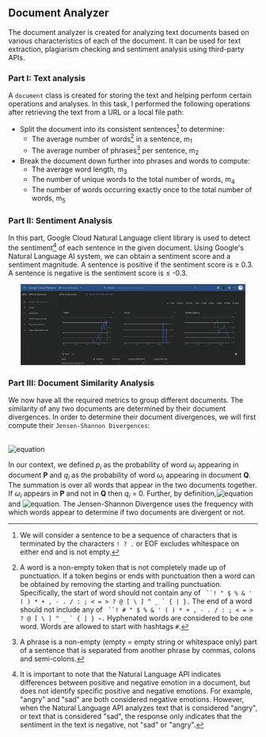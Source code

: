 
## Document Analyzer

The document analyzer is created for analyzing text documents based on various characteristics of each of the document. 
It can be used for text extraction, plagiarism checking and sentiment analysis using third-party APIs.

### Part I: Text analysis 
A ```document``` class is created for storing the text and helping perform certain operations and analyses. 
In this task, I performed the following operations after retrieving the text from a URL or a local file path:
- Split the document into its consistent sentences[^1] to determine:
    - The average number of words[^2] in a sentence, m<sub>1</sub>
    - The average number of phrases[^3] per sentence, m<sub>2</sub>
- Break the document down further into phrases and words to compute:
  - The average word length, m<sub>3</sub>
  - The number of unique words to the total number of words, m<sub>4</sub>
  - The number of words occurring exactly once to the total number of words, m<sub>5</sub>


### Part II: Sentiment Analysis
In this part, Google Cloud Natural Language client library is used to detect the sentiment[^4] of each sentence 
in the given document. Using Google's Natural Language AI system, we can obtain a sentiment score and a sentiment magnitude. 
A sentence is positive if the sentiment score is ≥ 0.3. A sentence is negative is the sentiment score is ≤ -0.3.

<p align="center"><img src="resources/API.png" width="90%" ></p>  

### Part III: Document Similarity Analysis
We now have all the required metrics to group different documents. The similarity of any two documents are determined by their document divergences.
In order to determine their document divergences, we will first compute their `Jensen-Shannon Divergences`: </br>

</br>![equation](https://latex.codecogs.com/svg.image?%5Cinline%20%5CLARGE%20JSD(P%7C%7CQ)%20=%20%5Cfrac%7B1%7D%7B2%7D%5Csum_%7Bi%20=%201%7D%5E%7Bn%7D(p_ilog_2%20%5Cfrac%7Bp_i%7D%7Bm_i%7D%20&plus;1_ilog_2%20%5Cfrac%7B1_i%7D%7Bm_i%7D%20))

In our context, we defined *p<sub>i</sub>* as the probability of word *ω<sub>i</sub>* appearing in document **P** and  *q<sub>i</sub>* as the probability of word *ω<sub>i</sub>* appearing in document **Q**.
The summation is over all words that appear in the two documents together. If *ω<sub>i</sub>* appears in **P** and not in **Q** then *q<sub>i</sub>* = 0. Further,
by definition,![equation](https://latex.codecogs.com/svg.image?%5Csmall%20plog_2(p/m)=%200%20%5Ctextup%7B%20when%20%7D%20p%20=0) and ![equation](https://latex.codecogs.com/svg.image?\small&space;m_i&space;=(p_i&plus;q_i)/{2}).
The Jensen-Shannon Divergence uses the frequency with which words appear to determine if two documents are divergent or not.

[^1]: We will consider a sentence to be a sequence of characters that is terminated by  the characters ```! ? .``` or 
EOF excludes whitespace on either end and is not empty.

[^2]: A word is a non-empty token that is not completely made up of punctuation. 
If a token begins or ends with punctuation then a word can be obtained by removing the starting and trailing punctuation.
Specifically, the start of word should not contain any of ``` ``! " $ % & ' ( ) * + , - . / : ; < = > ? @ [ \ ] ^ _ ` { | }.```
The end of a word should not include any of ``` ``! # " $ % & ' ( ) * + , - . / : ; < = > ? @ [ \ ] ^ _ ` { | } ~.``` 
Hyphenated words are considered to be one word. Words are allowed to start with hashtags `#`.

[^3]: A phrase is a non-empty (empty = empty string or whitespace only) part of a sentence that 
is separated from another phrase by commas, colons and semi-colons.

[^4]:It is important to note that the Natural Language API indicates differences between positive and negative emotion in a document,
but does not identify specific positive and negative emotions. 
For example, "angry" and "sad" are both considered negative emotions. 
However, when the Natural Language API analyzes text that is considered "angry", or text that is considered "sad", 
the response only indicates that the sentiment in the text is negative, not "sad" or "angry".
